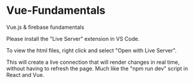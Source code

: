 # Vue-Fundamentals
Vue.js &amp; firebase fundamentals


Please install the "Live Server" extension in VS Code.

To view the html files, right click and select "Open with Live Server".

This will create a live connection that will render changes in real time, without having to refresh the page.
Much like the "npm run dev" script in React and Vue.
